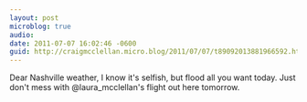 ```yaml
---
layout: post
microblog: true
audio: 
date: 2011-07-07 16:02:46 -0600
guid: http://craigmcclellan.micro.blog/2011/07/07/t89092013881966592.html
---
```

Dear Nashville weather, I know it's selfish, but flood all you want today. Just don't mess with @laura_mcclellan's flight out here tomorrow.
